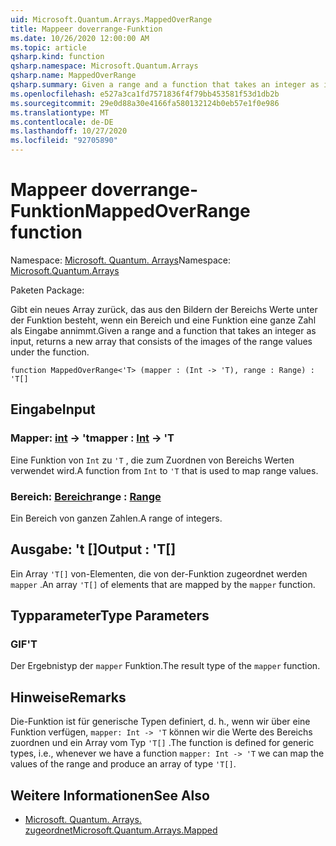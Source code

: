 ```yaml
---
uid: Microsoft.Quantum.Arrays.MappedOverRange
title: Mappeer doverrange-Funktion
ms.date: 10/26/2020 12:00:00 AM
ms.topic: article
qsharp.kind: function
qsharp.namespace: Microsoft.Quantum.Arrays
qsharp.name: MappedOverRange
qsharp.summary: Given a range and a function that takes an integer as input, returns a new array that consists of the images of the range values under the function.
ms.openlocfilehash: e527a3ca1fd7571836f4f79bb453581f53d1db2b
ms.sourcegitcommit: 29e0d88a30e4166fa580132124b0eb57e1f0e986
ms.translationtype: MT
ms.contentlocale: de-DE
ms.lasthandoff: 10/27/2020
ms.locfileid: "92705890"
---
```

# <a name="mappedoverrange-function"></a><span data-ttu-id="f1a9c-102">Mappeer doverrange-Funktion</span><span class="sxs-lookup"><span data-stu-id="f1a9c-102">MappedOverRange function</span></span>

<span data-ttu-id="f1a9c-103">Namespace: [Microsoft. Quantum. Arrays](xref:Microsoft.Quantum.Arrays)</span><span class="sxs-lookup"><span data-stu-id="f1a9c-103">Namespace: [Microsoft.Quantum.Arrays](xref:Microsoft.Quantum.Arrays)</span></span>

<span data-ttu-id="f1a9c-104">Paketen [](https://nuget.org/packages/)</span><span class="sxs-lookup"><span data-stu-id="f1a9c-104">Package: [](https://nuget.org/packages/)</span></span>


<span data-ttu-id="f1a9c-105">Gibt ein neues Array zurück, das aus den Bildern der Bereichs Werte unter der Funktion besteht, wenn ein Bereich und eine Funktion eine ganze Zahl als Eingabe annimmt.</span><span class="sxs-lookup"><span data-stu-id="f1a9c-105">Given a range and a function that takes an integer as input, returns a new array that consists of the images of the range values under the function.</span></span>

```qsharp
function MappedOverRange<'T> (mapper : (Int -> 'T), range : Range) : 'T[]
```


## <a name="input"></a><span data-ttu-id="f1a9c-106">Eingabe</span><span class="sxs-lookup"><span data-stu-id="f1a9c-106">Input</span></span>

### <a name="mapper--int---t"></a><span data-ttu-id="f1a9c-107">Mapper: [int](xref:microsoft.quantum.lang-ref.int) -> 't</span><span class="sxs-lookup"><span data-stu-id="f1a9c-107">mapper : [Int](xref:microsoft.quantum.lang-ref.int) -> 'T</span></span>

<span data-ttu-id="f1a9c-108">Eine Funktion von `Int` zu `'T` , die zum Zuordnen von Bereichs Werten verwendet wird.</span><span class="sxs-lookup"><span data-stu-id="f1a9c-108">A function from `Int` to `'T` that is used to map range values.</span></span>


### <a name="range--range"></a><span data-ttu-id="f1a9c-109">Bereich: [Bereich](xref:microsoft.quantum.lang-ref.range)</span><span class="sxs-lookup"><span data-stu-id="f1a9c-109">range : [Range](xref:microsoft.quantum.lang-ref.range)</span></span>

<span data-ttu-id="f1a9c-110">Ein Bereich von ganzen Zahlen.</span><span class="sxs-lookup"><span data-stu-id="f1a9c-110">A range of integers.</span></span>



## <a name="output--t"></a><span data-ttu-id="f1a9c-111">Ausgabe: 't []</span><span class="sxs-lookup"><span data-stu-id="f1a9c-111">Output : 'T[]</span></span>

<span data-ttu-id="f1a9c-112">Ein Array `'T[]` von-Elementen, die von der-Funktion zugeordnet werden `mapper` .</span><span class="sxs-lookup"><span data-stu-id="f1a9c-112">An array `'T[]` of elements that are mapped by the `mapper` function.</span></span>

## <a name="type-parameters"></a><span data-ttu-id="f1a9c-113">Typparameter</span><span class="sxs-lookup"><span data-stu-id="f1a9c-113">Type Parameters</span></span>

### <a name="t"></a><span data-ttu-id="f1a9c-114">GIF</span><span class="sxs-lookup"><span data-stu-id="f1a9c-114">'T</span></span>

<span data-ttu-id="f1a9c-115">Der Ergebnistyp der `mapper` Funktion.</span><span class="sxs-lookup"><span data-stu-id="f1a9c-115">The result type of the `mapper` function.</span></span>

## <a name="remarks"></a><span data-ttu-id="f1a9c-116">Hinweise</span><span class="sxs-lookup"><span data-stu-id="f1a9c-116">Remarks</span></span>

<span data-ttu-id="f1a9c-117">Die-Funktion ist für generische Typen definiert, d. h., wenn wir über eine Funktion verfügen, `mapper: Int -> 'T` können wir die Werte des Bereichs zuordnen und ein Array vom Typ `'T[]` .</span><span class="sxs-lookup"><span data-stu-id="f1a9c-117">The function is defined for generic types, i.e., whenever we have a function `mapper: Int -> 'T` we can map the values of the range and produce an array of type `'T[]`.</span></span>

## <a name="see-also"></a><span data-ttu-id="f1a9c-118">Weitere Informationen</span><span class="sxs-lookup"><span data-stu-id="f1a9c-118">See Also</span></span>

- [<span data-ttu-id="f1a9c-119">Microsoft. Quantum. Arrays. zugeordnet</span><span class="sxs-lookup"><span data-stu-id="f1a9c-119">Microsoft.Quantum.Arrays.Mapped</span></span>](xref:Microsoft.Quantum.Arrays.Mapped)